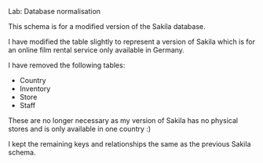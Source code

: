 Lab: Database normalisation

This schema is for a modified version of the Sakila database.

I have modified the table slightly to represent a version of Sakila which is for an online film rental service only available in Germany.

I have removed the following tables:

- Country
- Inventory
- Store
- Staff

These are no longer necessary as my version of Sakila has no physical stores and is only available in one country :)

I kept the remaining keys and relationships the same as the previous Sakila schema.